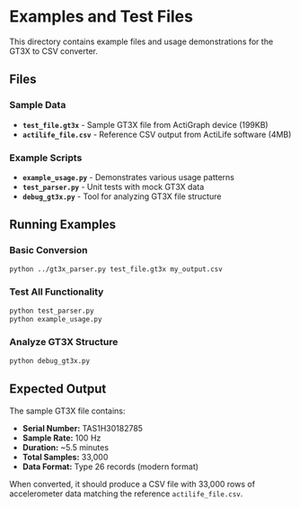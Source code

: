 # Examples and Test Files

This directory contains example files and usage demonstrations for the GT3X to CSV converter.

## Files

### Sample Data
- **`test_file.gt3x`** - Sample GT3X file from ActiGraph device (199KB)
- **`actilife_file.csv`** - Reference CSV output from ActiLife software (4MB)

### Example Scripts
- **`example_usage.py`** - Demonstrates various usage patterns
- **`test_parser.py`** - Unit tests with mock GT3X data
- **`debug_gt3x.py`** - Tool for analyzing GT3X file structure

## Running Examples

### Basic Conversion
```bash
python ../gt3x_parser.py test_file.gt3x my_output.csv
```

### Test All Functionality
```bash
python test_parser.py
python example_usage.py
```

### Analyze GT3X Structure
```bash
python debug_gt3x.py
```

## Expected Output

The sample GT3X file contains:
- **Serial Number:** TAS1H30182785
- **Sample Rate:** 100 Hz
- **Duration:** ~5.5 minutes
- **Total Samples:** 33,000
- **Data Format:** Type 26 records (modern format)

When converted, it should produce a CSV file with 33,000 rows of accelerometer data matching the reference `actilife_file.csv`.